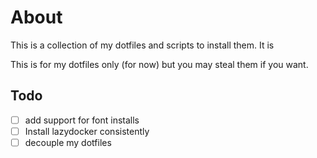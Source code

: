 # About

This is a collection of my dotfiles and scripts to install them. It is

This is for my dotfiles only (for now) but you may steal them if you want.

## Todo

- [ ] add support for font installs
- [ ] Install lazydocker consistently
- [ ] decouple my dotfiles
